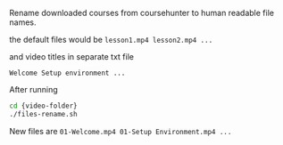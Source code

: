 Rename downloaded courses from coursehunter to human readable file names.

the default files would be 
`
lesson1.mp4
lesson2.mp4
...
`

and video titles in separate txt file

`
Welcome
Setup environment
...
`

After running 
```bash
cd {video-folder}
./files-rename.sh
```

New files are
`
01-Welcome.mp4
01-Setup Environment.mp4
...
`
